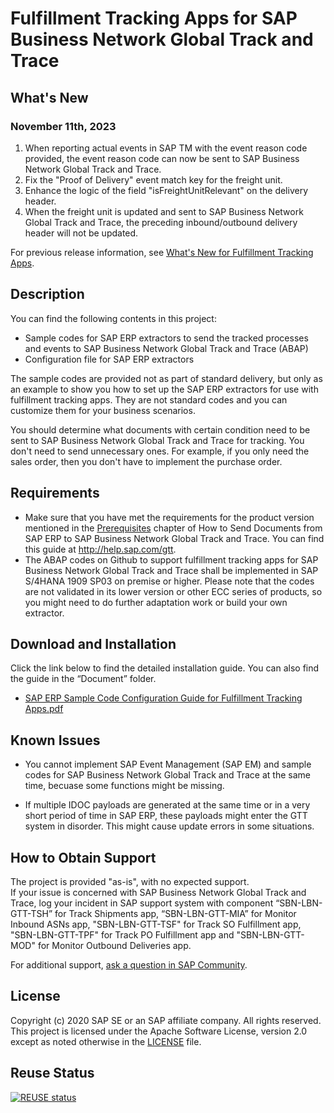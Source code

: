 # Fulfillment Tracking Apps for SAP Business Network Global Track and Trace
## What's New 
### November 11th, 2023
1. When reporting actual events in SAP TM with the event reason code provided, the event reason code can now be sent to SAP Business Network Global Track and Trace.
2. Fix the "Proof of Delivery" event match key for the freight unit.
3. Enhance the logic of the field "isFreightUnitRelevant" on the delivery header.
4. When the freight unit is updated and sent to SAP Business Network Global Track and Trace, the preceding inbound/outbound delivery header will not be updated. 

For previous release information, see [What's New for Fulfillment Tracking Apps](https://github.com/SAP-samples/logistics-business-network-gtt-standardapps-samples/blob/main/lbn-gtt-standard-app/Documents/What's%20New%20for%20Fulfillment%20Tracking%20Apps.md).

## Description
You can find the following contents in this project:
* Sample codes for SAP ERP extractors to send the tracked processes and events to SAP Business Network Global Track and Trace (ABAP)
* Configuration file for SAP ERP extractors

The sample codes are provided not as part of standard delivery, but only as an example to show you how to set up the SAP ERP extractors for use with fulfillment tracking apps. They are not standard codes and you can customize them for your business scenarios. 

You should determine what documents with certain condition need to be sent to SAP Business Network Global Track and Trace for tracking. You don't need to send unnecessary ones. For example, if you only need the sales order, then you don't have to implement the purchase order.
 
## Requirements

* Make sure that you have met the requirements for the product version mentioned in the [Prerequisites](https://help.sap.com/docs/business-network-global-track-and-trace/cea0ff17c5ab4c1d96de9ccda35b6a6f/c9f7baf5f6e14be4ba9045786961de14.html) chapter of How to Send Documents from SAP ERP to SAP Business Network Global Track and Trace. You can find this guide at http://help.sap.com/gtt. 
* The ABAP codes on Github to support fulfillment tracking apps for SAP Business Network Global Track and Trace shall be implemented in SAP S/4HANA 1909 SP03 on premise or higher. Please note that the codes are not validated in its lower version or other ECC series of products, so you might need to do further adaptation work or build your own extractor.

## Download and Installation
Click the link below to find the detailed installation guide. You can also find the guide in the “Document” folder.
* [SAP ERP Sample Code Configuration Guide for Fulfillment Tracking Apps.pdf](https://github.com/SAP-samples/logistics-business-network-gtt-standardapps-samples/blob/master/lbn-gtt-standard-app/Documents/SAP%20ERP%20Sample%20Code%20Configuration%20Guide%20for%20Fulfillment%20Tracking%20Apps.pdf) </br>


## Known Issues
* You cannot implement SAP Event Management (SAP EM) and sample codes for SAP Business Network Global Track and Trace at the same time, becuase some functions might be missing.

* If multiple IDOC payloads are generated at the same time or in a very short period of time in SAP ERP, these payloads might enter the GTT system in disorder. This might cause update errors in some situations.
 

## How to Obtain Support
The project is provided "as-is", with no expected support. </br>
If your issue is concerned with SAP Business Network Global Track and Trace, log your incident in SAP support system with component “SBN-LBN-GTT-TSH” for Track Shipments app, “SBN-LBN-GTT-MIA” for Monitor Inbound ASNs app, "SBN-LBN-GTT-TSF" for Track SO Fulfillment app, "SBN-LBN-GTT-TPF" for Track PO Fulfillment app and "SBN-LBN-GTT-MOD" for Monitor Outbound Deliveries app. 

For additional support, [ask a question in SAP Community](https://answers.sap.com/questions/ask.html?additionalTagId=73555000100800000602).

## License
Copyright (c) 2020 SAP SE or an SAP affiliate company. All rights reserved. This project is licensed under the Apache Software License, version 2.0 except as noted otherwise in the [LICENSE](https://github.com/SAP-samples/logistics-business-network-gtt-samples/blob/master/LICENSES/Apache-2.0.txt) file.

## Reuse Status
[![REUSE status](https://api.reuse.software/badge/github.com/SAP-samples/logistics-business-network-gtt-standardapps-samples)](https://api.reuse.software/info/github.com/SAP-samples/logistics-business-network-gtt-standardapps-samples)

